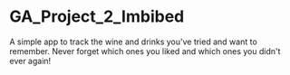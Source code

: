 # GA_Project_2_Imbibed
A simple app to track the wine and drinks you've tried and want to remember.  Never forget which ones you liked and which ones you didn't ever again!
